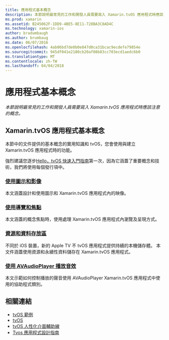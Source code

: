 ```yaml
---
title: 應用程式基本概念
description: 本節說明最常見的工作和開發人員需要寫入 Xamarin.tvOS 應用程式時應該注意的概念。
ms.prod: xamarin
ms.assetid: B245062F-1DD9-4BE5-8E11-728BA3C8AD4C
ms.technology: xamarin-ios
author: bradumbaugh
ms.author: brumbaug
ms.date: 06/07/2016
ms.openlocfilehash: 4ab06bd7de0b0e847d0ca31bcac9ecdefe79854e
ms.sourcegitcommit: 945df041e2180cb20af08b83cc703ecd1aedc6b0
ms.translationtype: MT
ms.contentlocale: zh-TW
ms.lasthandoff: 04/04/2018
---
```

# <a name="application-fundamentals"></a>應用程式基本概念

_本節說明最常見的工作和開發人員需要寫入 Xamarin.tvOS 應用程式時應該注意的概念。_

<a name="Xamarin.tvOS-Application-Fundamentals" />

## <a name="xamarintvos-application-fundamentals"></a>Xamarin.tvOS 應用程式基本概念

本節中的文件提供的基本概念的實用知識和 tvOS，您會使用與建立 Xamarin.tvOS 應用程式時的功能。

強烈建議您逐步[Hello，tvOS 快速入門指南](~/ios/tvos/get-started/hello-tvos.md)第一次，因為它涵蓋了重要概念和技術，我們將使用每個發行項中。

<a name="Working-with-Icons-and-Images" />

### <a name="working-with-icons-and-imagesiostvosapp-fundamentalsicons-imagesmd"></a>[使用圖示和影像](~/ios/tvos/app-fundamentals/icons-images.md)

本文涵蓋設計和使用圖示和 Xamarin.tvOS 應用程式內的映像。

<a name="Working-with-Navigation-and-Focus" />

### <a name="working-with-navigation-and-focusiostvosapp-fundamentalsnavigation-focusmd"></a>[使用導覽和焦點](~/ios/tvos/app-fundamentals/navigation-focus.md)

本文涵蓋的概念焦點時，使用處理 Xamarin.tvOS 應用程式內瀏覽及呈現方式。

<a name="Resources-and-Data-Storage" />

### <a name="resources-and-data-storageiostvosapp-fundamentalsresources-data-storagemd"></a>[資源和資料存放區](~/ios/tvos/app-fundamentals/resources-data-storage.md)

不同於 iOS 裝置，新的 Apple TV 不 tvOS 應用程式提供持續的本機儲存體。 本文件涵蓋使用資源和永續性資料儲存在 Xamarin.tvOS 應用程式。

<a name="Playing-Sound-with-AVAudioPlayer" />

### <a name="playing-sound-with-avaudioplayeriostvosapp-fundamentalssoundsmd"></a>[使用 AVAudioPlayer 播放音效](~/ios/tvos/app-fundamentals/sounds.md)

本文示範如何控制播放的聲音使用 AVAudioPlayer Xamarin.tvOS 應用程式中使用的協助程式類別。

## <a name="related-links"></a>相關連結

- [tvOS 範例](https://developer.xamarin.com/samples/tvos/all/)
- [tvOS](https://developer.apple.com/tvos/)
- [tvOS 人性化介面輔助線](https://developer.apple.com/tvos/human-interface-guidelines/)
- [Tvos 應用程式設計指南](https://developer.apple.com/library/prerelease/tvos/documentation/General/Conceptual/AppleTV_PG/)
